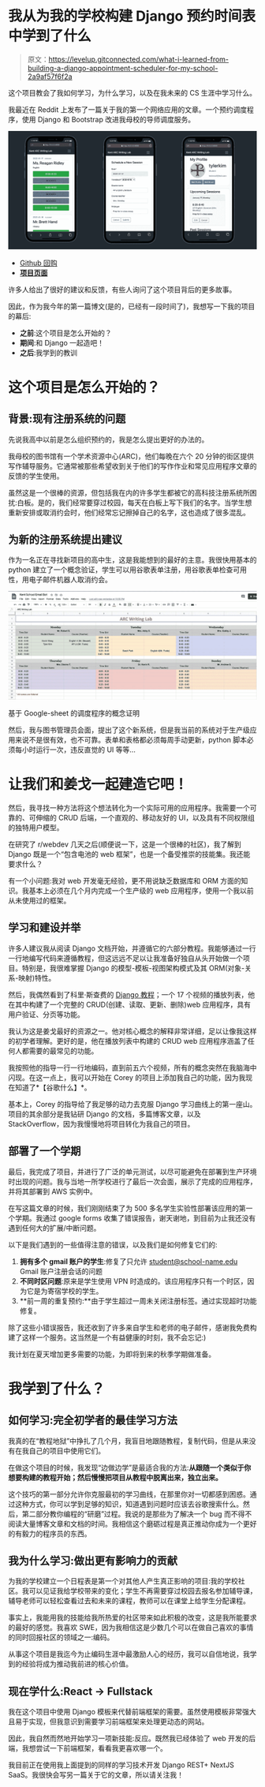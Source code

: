 # 我从为我的学校构建 Django 预约时间表中学到了什么

> 原文：<https://levelup.gitconnected.com/what-i-learned-from-building-a-django-appointment-scheduler-for-my-school-2a9af57f6f2a>

这个项目教会了我如何学习，为什么学习，以及在我未来的 CS 生涯中学习什么。

我最近在 Reddit 上发布了一篇关于我的第一个网络应用的文章。一个预约调度程序，使用 Django 和 Bootstrap 改进我母校的导师调度服务。

![](img/2863f4fb6e42244e65727eee3e43f597.png)

*   [Github 回购 ](https://github.com/tylertaewook/tutor-scheduler-django)
*   [**项目页面**](https://tylertaewook.com/projects/tutorscheduler)

许多人给出了很好的建议和反馈，有些人询问了这个项目背后的更多故事。

因此，作为我今年的第一篇博文(是的，已经有一段时间了)，我想写一下我的项目的幕后:

*   **之前**:这个项目是怎么开始的？
*   **期间**:和 Django 一起造吧！
*   **之后**:我学到的教训

# 这个项目是怎么开始的？

## 背景:现有注册系统的问题

先说我高中以前是怎么组织预约的，我是怎么提出更好的办法的。

我母校的图书馆有一个学术资源中心(ARC)，他们每晚在六个 20 分钟的街区提供写作辅导服务。它通常被那些希望收到关于他们的写作作业和常见应用程序文章的反馈的学生使用。

虽然这是一个很棒的资源，但包括我在内的许多学生都被它的高科技注册系统所困扰:白板。是的，我们经常要穿过校园，每天在白板上写下我们的名字。当学生想重新安排或取消约会时，他们经常忘记擦掉自己的名字，这也造成了很多混乱。

## 为新的注册系统提出建议

作为一名正在寻找新项目的高中生，这是我能想到的最好的主意。我很快用基本的 python 建立了一个概念验证，学生可以用谷歌表单注册，用谷歌表单检查可用性，用电子邮件机器人取消约会。

![](img/3d2f2a0cf1ce53e9dfa980b0ba6cbd57.png)

基于 Google-sheet 的调度程序的概念证明

然后，我与图书管理员会面，提出了这个新系统，但是我当前的系统对于生产级应用来说不是很有效，也不可靠。表单和表格都必须每周手动更新，python 脚本必须每小时运行一次，违反直觉的 UI 等等…

# 让我们和姜戈一起建造它吧！

然后，我寻找一种方法将这个想法转化为一个实际可用的应用程序。我需要一个可靠的、可伸缩的 CRUD 后端，一个直观的、移动友好的 UI，以及具有不同权限组的独特用户模型。

在研究了 r/webdev 几天之后(顺便说一下，这是一个很棒的社区)，我了解到 Django 既是一个“包含电池的 web 框架”，也是一个备受推崇的技能集。我还能要求什么？

有一个小问题:我对 web 开发毫无经验，更不用说缺乏数据库和 ORM 方面的知识。我基本上必须在几个月内完成一个生产级的 web 应用程序，使用一个我以前从未使用过的框架。

## 学习和建设并举

许多人建议我从阅读 Django 文档开始，并遵循它的六部分教程。我能够通过一行一行地编写代码来遵循教程，但这远远不足以让我准备好独自从头开始做一个项目。特别是，我很难掌握 Django 的模型-模板-视图架构模式及其 ORM(对象-关系-映射)特性。

然后，我偶然看到了科里·斯查费的 [Django 教程](https://www.youtube.com/playlist?list=PL-osiE80TeTtoQCKZ03TU5fNfx2UY6U4p)；一个 17 个视频的播放列表，他在其中构建了一个完整的 CRUD(创建、读取、更新、删除)web 应用程序，具有用户验证、分页等功能。

我认为这是姜戈最好的资源之一。他对核心概念的解释非常详细，足以让像我这样的初学者理解。更好的是，他在播放列表中构建的 CRUD web 应用程序涵盖了任何人都需要的最常见的功能。

我按照他的指导一行一行地编码，直到前五六个视频，所有的概念突然在我脑海中闪现。在这一点上，我可以开始在 Corey 的项目上添加我自己的功能，因为我现在知道了*【谷歌什么】*。

基本上，Corey 的指导给了我足够的动力去克服 Django 学习曲线上的第一座山。项目的其余部分是我钻研 Django 的文档，多篇博客文章，以及 StackOverflow，因为我慢慢地将项目转化为我自己的项目。

## 部署了一个学期

最后，我完成了项目，并进行了广泛的单元测试，以尽可能避免在部署到生产环境时出现的问题。我与当地一所学校进行了最后一次会面，展示了完成的应用程序，并将其部署到 AWS 实例中。

在写这篇文章的时候，我们刚刚结束了为 500 多名学生实验性部署该应用的第一个学期。我通过 google forms 收集了错误报告，谢天谢地，到目前为止我还没有遇到任何大的扩展/中断问题。

以下是我们遇到的一些值得注意的错误，以及我们是如何修复它们的:

1.  **拥有多个 gmail 账户的学生**:修复了只允许 student@school-name.edu Gmail 账户注册会话的问题
2.  **不同时区问题**:原来是学生使用 VPN 时造成的。该应用程序只有一个时区，因为它是为寄宿学校的学生。
3.  **前一周的重复预约:**由于学生超过一周未关闭注册标签。通过实现超时功能修复。

除了这些小错误报告，我还收到了许多来自学生和老师的电子邮件，感谢我免费构建了这样一个服务。这当然是一个有益健康的时刻，我不会忘记:)

我计划在夏天增加更多需要的功能，为即将到来的秋季学期做准备。

# 我学到了什么？

## 如何学习:**完全初学者的最佳学习方法**

我真的在“教程地狱”中挣扎了几个月，我盲目地跟随教程，复制代码，但是从来没有在我自己的项目中使用它们。

在做这个项目的时候，我发现“边做边学”是最适合我的方法:**从跟随一个类似于你想要构建的教程开始；然后慢慢把项目从教程中脱离出来，独立出来。**

这个技巧的第一部分允许你克服最初的学习曲线，在那里你对一切都感到困惑。通过这种方式，你可以学到足够的知识，知道遇到问题时应该去谷歌搜索什么。然后，第二部分教你编程的“研磨”过程。我说的是那些为了解决一个 bug 而不得不阅读大量博客文章和文档的时间。我相信这个磨砺过程是真正推动你成为一个更好的有毅力的程序员的东西。

## 我为什么学习:做出更有影响力的贡献

为我的学校建立一个日程表是第一个对其他人产生真正影响的项目:我的学校社区。我可以见证我给学校带来的变化；学生不再需要穿过校园去报名参加辅导课，辅导老师可以轻松查看过去和未来的课程，教师可以在课堂上给学生分配课程。

事实上，我能用我的技能给我所热爱的社区带来如此积极的改变，这是我所能要求的最好的感觉。我喜欢 SWE，因为我相信这是少数几个可以在做自己喜欢的事情的同时回报社区的领域之一:编码。

从事这个项目是我迄今为止编码生涯中最激励人心的经历，我可以自信地说，我学到的经验将成为推动我前进的核心价值。

## 现在学什么:React -> Fullstack

我在这个项目中使用 Django 模板来代替前端框架的需要。虽然使用模板非常强大且易于实现，但我意识到需要学习前端框架来处理更动态的网站。

因此，我自然而然地开始学习一项新技能:反应。既然我已经体验了 web 开发的后端，我想尝试一下前端框架，看看我更喜欢哪一个。

我目前正在使用我上面提到的同样的学习技术开发 Django REST+ NextJS SaaS。我很快会写另一篇关于它的文章，所以请关注我！